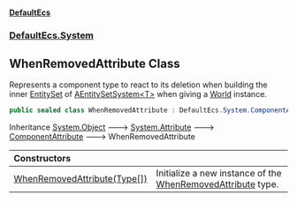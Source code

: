 #### [DefaultEcs](DefaultEcs.md 'DefaultEcs')
### [DefaultEcs.System](DefaultEcs.md#DefaultEcs_System 'DefaultEcs.System')
## WhenRemovedAttribute Class
Represents a component type to react to its deletion when building the inner [EntitySet](EntitySet.md 'DefaultEcs.EntitySet') of [AEntitySetSystem&lt;T&gt;](AEntitySetSystem_T_.md 'DefaultEcs.System.AEntitySetSystem&lt;T&gt;') when giving a [World](World.md 'DefaultEcs.World') instance.  
```csharp
public sealed class WhenRemovedAttribute : DefaultEcs.System.ComponentAttribute
```

Inheritance [System.Object](https://docs.microsoft.com/en-us/dotnet/api/System.Object 'System.Object') &#129106; [System.Attribute](https://docs.microsoft.com/en-us/dotnet/api/System.Attribute 'System.Attribute') &#129106; [ComponentAttribute](ComponentAttribute.md 'DefaultEcs.System.ComponentAttribute') &#129106; WhenRemovedAttribute  

| Constructors | |
| :--- | :--- |
| [WhenRemovedAttribute(Type[])](WhenRemovedAttribute_WhenRemovedAttribute(Type__).md 'DefaultEcs.System.WhenRemovedAttribute.WhenRemovedAttribute(System.Type[])') | Initialize a new instance of the [WhenRemovedAttribute](WhenRemovedAttribute.md 'DefaultEcs.System.WhenRemovedAttribute') type.<br/> |
